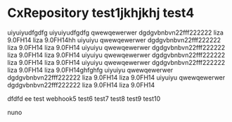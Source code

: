 # CxRepository test1jkhjkhj test4


uiyuiyudfgdfg uiyuiyudfgdfg
qwewqewerwer dgdgvbnbvn22fff222222
liza 9.0FH14 liza 9.0FH14hh
uiyuiyu qwewqewerwer dgdgvbnbvn22fff222222 liza 9.0FH14 liza 9.0FH14
uiyuiyu qwewqewerwer dgdgvbnbvn22fff222222 liza 9.0FH14 liza 9.0FH14
uiyuiyu qwewqewerwer dgdgvbnbvn22fff222222 liza 9.0FH14 liza 9.0FH14
uiyuiyu qwewqewerwer dgdgvbnbvn22fff222222 liza 9.0FH14 liza 9.0FH14ghfghfg
uiyuiyu qwewqewerwer dgdgvbnbvn22fff222222 liza 9.0FH14 liza 9.0FH14
uiyuiyu qwewqewerwer dgdgvbnbvn22fff222222 liza 9.0FH14 liza 9.0FH14

dfdfd
ee
test webhook5 
test6
test7
test8
test9
test10

nuno  
